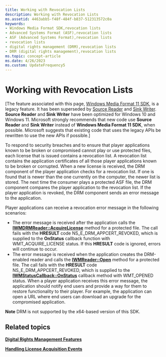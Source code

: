 ```yaml
---
title: Working with Revocation Lists
description: Working with Revocation Lists
ms.assetid: 4463abb5-f48f-484f-b837-512313572c0a
keywords:
- Windows Media Format SDK,revocation lists
- Advanced Systems Format (ASF),revocation lists
- ASF (Advanced Systems Format),revocation lists
- revocation lists
- digital rights management (DRM),revocation lists
- DRM (digital rights management),revocation lists
ms.topic: concept-article
ms.date: 4/26/2023
ms.custom: UpdateFrequency5
---
```


# Working with Revocation Lists

\[The feature associated with this page, [Windows Media Format 11 SDK](/windows/win32/wmformat/windows-media-format-11-sdk), is a legacy feature. It has been superseded by [Source Reader](/windows/win32/medfound/source-reader) and [Sink Writer](/windows/win32/medfound/sink-writer). **Source Reader** and **Sink Writer** have been optimized for Windows 10 and Windows 11. Microsoft strongly recommends that new code use **Source Reader** and **Sink Writer** instead of **Windows Media Format 11 SDK**, when possible. Microsoft suggests that existing code that uses the legacy APIs be rewritten to use the new APIs if possible.\]

To respond to security breaches and to ensure that player applications known to be broken or compromised cannot play or use protected files, each license that is issued contains a revocation list. A revocation list contains the application certificates of all those player applications known to be broken or corrupted. When a new license is received, the DRM component of the player application checks for a revocation list. If one is found that is newer than the one currently on the computer, the newer list is stored. The next time the consumer plays a protected ASF file, the DRM component compares the player application to the revocation list. If the player application is revoked, the DRM component sends an error message to the application.

Player applications can receive a revocation error message in the following scenarios:

-   The error message is received after the application calls the [**IWMDRMReader::AcquireLicense**](/previous-versions/windows/desktop/api/Wmsdkidl/nf-wmsdkidl-iwmdrmreader-acquirelicense) method for a protected file. The call fails with the **HRESULT** code NS\_E\_DRM\_APPCERT\_REVOKED, which is supplied to the **OnStatus** callback function with WMT\_ACQUIRE\_LICENSE status. If this **HRESULT** code is ignored, errors will continue to occur.
-   The error message is received when the application creates the DRM-enabled reader and calls the [**IWMReader::Open**](/previous-versions/windows/desktop/api/Wmsdkidl/nf-wmsdkidl-iwmreader-open) method for a protected file. The call fails with the **HRESULT** code NS\_E\_DRM\_APPCERT\_REVOKED, which is supplied to the [**IWMStatusCallback::OnStatus**](/previous-versions/windows/desktop/api/Wmsdkidl/nf-wmsdkidl-iwmstatuscallback-onstatus) callback method with WMT\_OPENED status. When a player application receives this error message, the application should notify end users and provide a way for them to restore functionality to their player. For example, the application can open a URL where end users can download an upgrade for the compromised application.

**Note** DRM is not supported by the x64-based version of this SDK.

## Related topics

<dl> <dt>

[**Digital Rights Management Features**](digital-rights-management-features.md)
</dt> <dt>

[**Handling License Acquisition Events**](handling-license-acquisition-events.md)
</dt> </dl>

 

 




